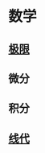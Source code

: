 <link rel='stylesheet' href='../style/index.css'>

# 数学

## [极限](./Limit/index.html)

## 微分

## 积分

## [线代](./LinearAlgebra/index.html)